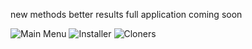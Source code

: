 new methods better results full application coming soon 

![Main Menu](https://github.com/user-attachments/assets/16b393d6-5eae-42e5-b523-a8608533a5fd)
![Installer](https://github.com/user-attachments/assets/655b5785-3cc5-4e80-91d2-acc1de628ed4)
![Cloners](https://github.com/user-attachments/assets/4be3e418-aa95-43a3-be07-1fa077cefb1c)



